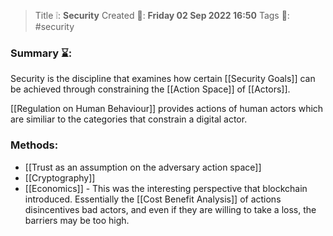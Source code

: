 > Title ❕: **Security**
> Created 📅: **Friday 02 Sep 2022 16:50**
  Tags 📎: #security 

### Summary ⌛:
Security is the discipline that examines how certain [[Security Goals]] can be achieved through constraining the [[Action Space]] of [[Actors]].

[[Regulation on Human Behaviour]] provides actions of human actors which are similiar to the categories that constrain a digital actor.

### Methods:
- [[Trust as an assumption on the adversary action space]]
- [[Cryptography]]
- [[Economics]] - This was the interesting perspective that blockchain introduced. Essentially the [[Cost Benefit Analysis]] of actions disincentives bad actors, and even if they are willing to take a loss, the barriers may be too high.